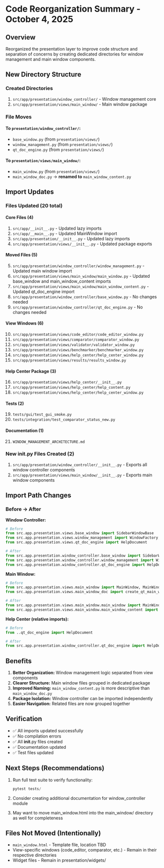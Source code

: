 # Code Reorganization Summary - October 4, 2025

## Overview
Reorganized the presentation layer to improve code structure and separation of concerns by creating dedicated directories for window management and main window components.

## New Directory Structure

### Created Directories
1. `src/app/presentation/window_controller/` - Window management core
2. `src/app/presentation/views/main_window/` - Main window package

### File Moves

#### To `presentation/window_controller/`:
- `base_window.py` (from `presentation/views/`)
- `window_management.py` (from `presentation/views/`)
- `qt_doc_engine.py` (from `presentation/views/`)

#### To `presentation/views/main_window/`:
- `main_window.py` (from `presentation/views/`)
- `main_window_doc.py` → **renamed to** `main_window_content.py`

## Import Updates

### Files Updated (20 total)

#### Core Files (4)
1. `src/app/__init__.py` - Updated lazy imports
2. `src/app/__main__.py` - Updated MainWindow import
3. `src/app/presentation/__init__.py` - Updated lazy imports
4. `src/app/presentation/views/__init__.py` - Updated package exports

#### Moved Files (5)
5. `src/app/presentation/window_controller/window_management.py` - Updated main window import
6. `src/app/presentation/views/main_window/main_window.py` - Updated base_window and main_window_content imports
7. `src/app/presentation/views/main_window/main_window_content.py` - Updated qt_doc_engine import
8. `src/app/presentation/window_controller/base_window.py` - No changes needed
9. `src/app/presentation/window_controller/qt_doc_engine.py` - No changes needed

#### View Windows (6)
10. `src/app/presentation/views/code_editor/code_editor_window.py`
11. `src/app/presentation/views/comparator/comparator_window.py`
12. `src/app/presentation/views/validator/validator_window.py`
13. `src/app/presentation/views/benchmarker/benchmarker_window.py`
14. `src/app/presentation/views/help_center/help_center_window.py`
15. `src/app/presentation/views/results/results_window.py`

#### Help Center Package (3)
16. `src/app/presentation/views/help_center/__init__.py`
17. `src/app/presentation/views/help_center/help_content.py`
18. `src/app/presentation/views/help_center/help_center_window.py`

#### Tests (2)
19. `tests/gui/test_gui_smoke.py`
20. `tests/integration/test_comparator_status_new.py`

#### Documentation (1)
21. `WINDOW_MANAGEMENT_ARCHITECTURE.md`

### New __init__.py Files Created (2)
1. `src/app/presentation/window_controller/__init__.py` - Exports all window controller components
2. `src/app/presentation/views/main_window/__init__.py` - Exports main window components

## Import Path Changes

### Before → After

**Window Controller:**
```python
# Before
from src.app.presentation.views.base_window import SidebarWindowBase
from src.app.presentation.views.window_management import WindowFactory, WindowManager
from src.app.presentation.views.qt_doc_engine import HelpDocument

# After
from src.app.presentation.window_controller.base_window import SidebarWindowBase
from src.app.presentation.window_controller.window_management import WindowFactory, WindowManager
from src.app.presentation.window_controller.qt_doc_engine import HelpDocument
```

**Main Window:**
```python
# Before
from src.app.presentation.views.main_window import MainWindow, MainWindowContent
from src.app.presentation.views.main_window_doc import create_qt_main_window

# After
from src.app.presentation.views.main_window.main_window import MainWindow, MainWindowContent
from src.app.presentation.views.main_window.main_window_content import create_qt_main_window
```

**Help Center (relative imports):**
```python
# Before
from ..qt_doc_engine import HelpDocument

# After
from src.app.presentation.window_controller.qt_doc_engine import HelpDocument
```

## Benefits

1. **Better Organization:** Window management logic separated from view components
2. **Clearer Structure:** Main window files grouped in dedicated package
3. **Improved Naming:** `main_window_content.py` is more descriptive than `main_window_doc.py`
4. **Package Isolation:** Window controller can be imported independently
5. **Easier Navigation:** Related files are now grouped together

## Verification

- ✅ All imports updated successfully
- ✅ No compilation errors
- ✅ All __init__.py files created
- ✅ Documentation updated
- ✅ Test files updated

## Next Steps (Recommendations)

1. Run full test suite to verify functionality:
   ```powershell
   pytest tests/
   ```

2. Consider creating additional documentation for window_controller module

3. May want to move main_window.html into the main_window/ directory as well for completeness

## Files Not Moved (Intentionally)

- `main_window.html` - Template file, location TBD
- View-specific windows (code_editor, comparator, etc.) - Remain in their respective directories
- Widget files - Remain in presentation/widgets/
